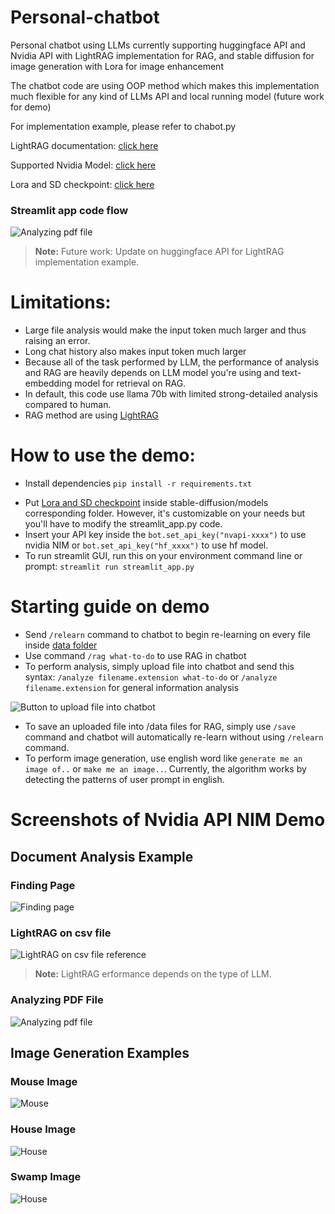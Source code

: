 # Personal-chatbot
Personal chatbot using LLMs currently supporting huggingface API and Nvidia API with LightRAG implementation for RAG, and stable diffusion for image generation with Lora for image enhancement 

The chatbot code are using OOP method which makes this implementation much flexible for any kind of LLMs API and local running model (future work for demo)

For implementation example, please refer to chabot.py 

LightRAG documentation: [click here](https://github.com/HKUDS/LightRAG)

Supported Nvidia Model: [click here](https://build.nvidia.com/nim)

Lora and SD checkpoint: [click here](https://drive.google.com/drive/folders/1_AOVmKPLZCHogUpo9m6IPJMpWMvON7O0?usp=sharing)

### Streamlit app code flow
![Analyzing pdf file](https://github.com/MRX760/Personal-chatbot/blob/main/documentation/code-flow.png)
<!-- *This screenshot illustrates streamlit app code flow.* -->
> **Note:** Future work: Update on huggingface API for LightRAG implementation example.

# Limitations:
- Large file analysis would make the input token much larger and thus raising an error.
- Long chat history also makes input token much larger
- Because all of the task performed by LLM, the performance of analysis and RAG are heavily depends on LLM model you're using and text-embedding model for retrieval on RAG.
- In default, this code use llama 70b with limited strong-detailed analysis compared to human.
- RAG method are using [LightRAG](https://github.com/HKUDS/LightRAG)

# How to use the demo:
<!-- - Install LightRAG `pip install lightrag-hku` -->
- Install dependencies `pip install -r requirements.txt`
<!-- - Make sure you've cloned the latest [LightRAG](https://github.com/HKUDS/LightRAG) sub-module used in this repo. Using command `git clone https://github.com/HKUDS/LightRAG.git` -->
- Put [Lora and SD checkpoint](https://drive.google.com/drive/folders/1_AOVmKPLZCHogUpo9m6IPJMpWMvON7O0?usp=sharing) inside stable-diffusion/models corresponding folder. However, it's customizable on your needs but you'll have to modify the streamlit_app.py code.
- Insert your API key inside the `bot.set_api_key("nvapi-xxxx")` to use nvidia NIM or `bot.set_api_key("hf_xxxx")` to use hf model.
- To run streamlit GUI, run this on your environment command line or prompt: `streamlit run streamlit_app.py`

# Starting guide on demo
- Send `/relearn` command to chatbot to begin re-learning on every file inside [data folder](https://github.com/MRX760/Personal-chatbot/tree/main/data)
- Use command `/rag what-to-do` to use RAG in chatbot
- To perform analysis, simply upload file into chatbot and send this syntax: `/analyze filename.extension what-to-do` or `/analyze filename.extension` for general information analysis

![Button to upload file into chatbot](https://github.com/MRX760/Personal-chatbot/blob/main/documentation/1.png)

- To save an uploaded file into /data files for RAG, simply use `/save` command and chatbot will automatically re-learn without using `/relearn` command. 
- To perform image generation, use english word like `generate me an image of..` or `make me an image..`. Currently, the algorithm works by detecting the patterns of user prompt in english.

# Screenshots of Nvidia API NIM Demo

## Document Analysis Example

### Finding Page
![Finding page](https://github.com/MRX760/Personal-chatbot/blob/main/documentation/2.png)
<!-- *This screenshot shows the initial page finding process.* -->

### LightRAG on csv file
![LightRAG on csv file reference](https://github.com/MRX760/Personal-chatbot/blob/main/documentation/6.png)
> **Note:** LightRAG erformance depends on the type of LLM.

### Analyzing PDF File
![Analyzing pdf file](https://github.com/MRX760/Personal-chatbot/blob/main/documentation/4.png)
<!-- *This screenshot illustrates the process of analyzing a PDF file.* -->

## Image Generation Examples

### Mouse Image
![Mouse](https://github.com/MRX760/Personal-chatbot/blob/main/documentation/1.jpg)
<!-- *Generated image of a mouse.* -->

### House Image
![House](https://github.com/MRX760/Personal-chatbot/blob/main/documentation/2.jpg)
<!-- *Generated image of a house.* -->

### Swamp Image
![House](https://github.com/MRX760/Personal-chatbot/blob/main/documentation/5.png)
<!-- *Generated image of a swamp.* -->